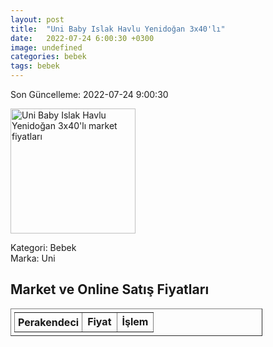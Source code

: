 ```yaml
---
layout: post
title:  "Uni Baby Islak Havlu Yenidoğan 3x40'lı"
date:   2022-07-24 6:00:30 +0300
image: undefined
categories: bebek
tags: bebek
---
```


Son Güncelleme: 2022-07-24 9:00:30

<img src="undefined" width="200" alt="Uni Baby Islak Havlu Yenidoğan 3x40'lı market fiyatları" />

Kategori: Bebek
<br />
Marka: Uni

<h2>Market ve Online Satış Fiyatları</h2>

<table border="1" style="padding: 5px;width:80%;">
  <tr>
    <td style="padding: 5px;"><strong>Perakendeci</strong></td>
    <td><strong>Fiyat</strong></td>
    <td><strong>İşlem</strong></td>
  </tr>
  
</table>
